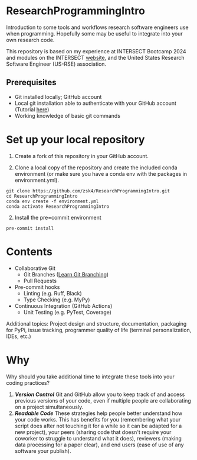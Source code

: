 # ResearchProgrammingIntro

Introduction to some tools and workflows research software engineers use when programming. Hopefully some may be useful to integrate into your own research code.

This repository is based on my experience at INTERSECT Bootcamp 2024 and modules on the INTERSECT [website](https://intersect-training.org/curriculum/), and the United States Research Software Engineer (US-RSE) association.

## Prerequisites
- Git installed locally; GitHub account
- Local git installation able to authenticate with your GitHub account (Tutorial [here](https://docs.github.com/en/get-started/getting-started-with-git/set-up-git#authenticating-with-github-from-git))
- Working knowledge of basic git commands
  
# Set up your local repository
1. Create a fork of this repository in your GitHub account.

2. Clone a local copy of the repository and create the included conda environment (or make sure you have a conda env with the packages in environment.yml).
```
git clone https://github.com/zsk4/ResearchProgrammingIntro.git
cd ResearchProgrammingIntro
conda env create -f environment.yml
conda activate ResearchProgrammingIntro
```
2. Install the pre=commit environment
```
pre-commit install
```

# Contents
- Collaborative Git
  - Git Branches ([Learn Git Branching](https://learngitbranching.js.org/?NODEMO))
  - Pull Requests
- Pre-commit hooks
  - Linting (e.g. Ruff, Black)
  - Type Checking (e.g. MyPy)
- Continuous Integration (GitHub Actions)
  - Unit Testing (e.g. PyTest, Coverage)

Additional topics: Project design and structure, documentation, packaging for PyPi, issue tracking, programmer quality of life (terminal personalization, IDEs, etc.)

# Why
Why should you take additional time to integrate these tools into your coding practices?
1. ***Version Control*** Git and GitHub allow you to keep track of and access previous versions of your code, even if multiple people are collaborating on a project simultaneously.
2. ***Readable Code*** These strategies help people better understand how your code works. This has benefits for you (remembering what your script does after not touching it for a while so it can be adapted for a new project), your peers (sharing code that doesn't require your coworker to struggle to understand what it does), reviewers (making data processing for a paper clear), and end users (ease of use of any software your publish).
